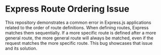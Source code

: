# Express Route Ordering Issue
This repository demonstrates a common error in Express.js applications related to the order of route definitions. When defining routes, Express matches them sequentially. If a more specific route is defined after a more general route, the more general route will always be matched, even if the request matches the more specific route. This bug showcases that issue and its solution.